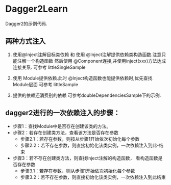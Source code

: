 # Dagger2Learn
Dagger2的示例代码.


## 两种方式注入
1. 使用@Inject注解目标类依赖 和 使用 @Inject注解提供依赖类构造函数.注意只能注解一个构造函数
然后使用 @Component连接,并使用inject(xxx)方法达成连接关系.
可参考 littleSingleSample

2. 使用 Module提供依赖.此时 @Inject构造函数也能提供依赖时,优先查找Module层面
可参考 littleSample


3. 提供的依赖还消费别的依赖
可参考doubleDependenciesSample下的示例.




## dagger2进行的一次依赖注入的步骤：

- 步骤1：查找Module中是否存在创建该类的方法。
- 步骤2：若存在创建类方法，查看该方法是否存在参数
    - 步骤2.1：若存在参数，则按从步骤1开始依次初始化每个参数
    - 步骤2.2：若不存在参数，则直接初始化该类实例，一次依赖注入到此-结束
- 步骤3：若不存在创建类方法，则查找Inject注解的构造函数， 看构造函数是否存在参数
    - 步骤3.1：若存在参数，则从步骤1开始依次初始化每个参数  
    - 步骤3.2：若不存在参数，则直接初始化该类实例，一次依赖注入到此结束